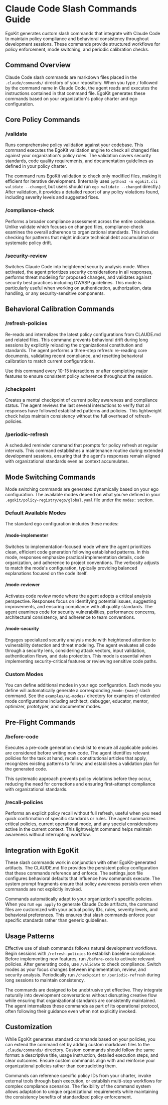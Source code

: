 # Claude Code Slash Commands Guide

EgoKit generates custom slash commands that integrate with Claude Code to maintain policy compliance and behavioral consistency throughout development sessions. These commands provide structured workflows for policy enforcement, mode switching, and periodic calibration checks.

## Command Overview

Claude Code slash commands are markdown files placed in the `.claude/commands/` directory of your repository. When you type `/` followed by the command name in Claude Code, the agent reads and executes the instructions contained in that command file. EgoKit generates these commands based on your organization's policy charter and ego configuration.

## Core Policy Commands

### /validate

Runs comprehensive policy validation against your codebase. This command executes the EgoKit validation engine to check all changed files against your organization's policy rules. The validation covers security standards, code quality requirements, and documentation guidelines as defined in your policy charter.

The command runs EgoKit validation to check only modified files, making it efficient for iterative development. (Internally uses `python3 -m egokit.cli validate --changed`, but users should run `ego validate --changed` directly.) After validation, it provides a detailed report of any policy violations found, including severity levels and suggested fixes.

### /compliance-check

Performs a broader compliance assessment across the entire codebase. Unlike validate which focuses on changed files, compliance-check examines the overall adherence to organizational standards. This includes checking for patterns that might indicate technical debt accumulation or systematic policy drift.

### /security-review

Switches Claude Code into heightened security analysis mode. When activated, the agent prioritizes security considerations in all responses, performs threat modeling for proposed changes, and validates against security best practices including OWASP guidelines. This mode is particularly useful when working on authentication, authorization, data handling, or any security-sensitive components.

## Behavioral Calibration Commands

### /refresh-policies

Re-reads and internalizes the latest policy configurations from CLAUDE.md and related files. This command prevents behavioral drift during long sessions by explicitly reloading the organizational constitution and standards. The agent performs a three-step refresh: re-reading core documents, validating recent compliance, and resetting behavioral calibration to match current configurations.

Use this command every 10-15 interactions or after completing major features to ensure consistent policy adherence throughout the session.

### /checkpoint

Creates a mental checkpoint of current policy awareness and compliance status. The agent reviews the last several interactions to verify that all responses have followed established patterns and policies. This lightweight check helps maintain consistency without the full overhead of refresh-policies.

### /periodic-refresh

A scheduled reminder command that prompts for policy refresh at regular intervals. This command establishes a maintenance routine during extended development sessions, ensuring that the agent's responses remain aligned with organizational standards even as context accumulates.

## Mode Switching Commands

Mode switching commands are generated dynamically based on your ego configuration. The available modes depend on what you've defined in your `.egokit/policy-registry/ego/global.yaml` file under the `modes:` section.

### Default Available Modes

The standard ego configuration includes these modes:

#### /mode-implementer

Switches to implementation-focused mode where the agent prioritizes clean, efficient code generation following established patterns. In this mode, responses emphasize practical implementation details, code organization, and adherence to project conventions. The verbosity adjusts to match the mode's configuration, typically providing balanced explanations focused on the code itself.

#### /mode-reviewer

Activates code review mode where the agent adopts a critical analysis perspective. Responses focus on identifying potential issues, suggesting improvements, and ensuring compliance with all quality standards. The agent examines code for security vulnerabilities, performance concerns, architectural consistency, and adherence to team conventions.

#### /mode-security

Engages specialized security analysis mode with heightened attention to vulnerability detection and threat modeling. The agent evaluates all code through a security lens, considering attack vectors, input validation, authentication flows, and data protection. This mode is essential when implementing security-critical features or reviewing sensitive code paths.

### Custom Modes

You can define additional modes in your ego configuration. Each mode you define will automatically generate a corresponding `/mode-{name}` slash command. See the `examples/ai-modes/` directory for examples of extended mode configurations including architect, debugger, educator, mentor, optimizer, prototyper, and documenter modes.

## Pre-Flight Commands

### /before-code

Executes a pre-code generation checklist to ensure all applicable policies are considered before writing new code. The agent identifies relevant policies for the task at hand, recalls constitutional articles that apply, recognizes existing patterns to follow, and establishes a validation plan for the generated code.

This systematic approach prevents policy violations before they occur, reducing the need for corrections and ensuring first-attempt compliance with organizational standards.

### /recall-policies

Performs an explicit policy recall without full refresh, useful when you need quick confirmation of specific standards or rules. The agent summarizes critical policies, current operational mode, and any special considerations active in the current context. This lightweight command helps maintain awareness without interrupting workflow.

## Integration with EgoKit

These slash commands work in conjunction with other EgoKit-generated artifacts. The CLAUDE.md file provides the persistent policy configuration that these commands reference and enforce. The settings.json file configures behavioral defaults that influence how commands execute. The system prompt fragments ensure that policy awareness persists even when commands are not explicitly invoked.

Commands automatically adapt to your organization's specific policies. When you run `ego apply` to generate Claude Code artifacts, the command files are customized with your actual policy IDs, rules, severity levels, and behavioral preferences. This ensures that slash commands enforce your specific standards rather than generic guidelines.

## Usage Patterns

Effective use of slash commands follows natural development workflows. Begin sessions with `/refresh-policies` to establish baseline compliance. Before implementing new features, run `/before-code` to activate relevant policies. After generating code, use `/validate` to check compliance. Switch modes as your focus changes between implementation, review, and security analysis. Periodically run `/checkpoint` or `/periodic-refresh` during long sessions to maintain consistency.

The commands are designed to be unobtrusive yet effective. They integrate naturally into development conversations without disrupting creative flow while ensuring that organizational standards are consistently maintained. The agent internalizes these commands as part of its operational protocol, often following their guidance even when not explicitly invoked.

## Customization

While EgoKit generates standard commands based on your policies, you can extend the command set by adding custom markdown files to the `.claude/commands/` directory. Custom commands should follow the same format: a descriptive title, usage instruction, detailed execution steps, and clear outcomes. Ensure custom commands align with and reinforce your organizational policies rather than contradicting them.

Commands can reference specific policy IDs from your charter, invoke external tools through bash execution, or establish multi-step workflows for complex compliance scenarios. The flexibility of the command system allows adaptation to unique organizational requirements while maintaining the consistency benefits of standardized policy enforcement.